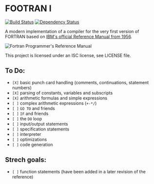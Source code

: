 FOOTRAN I
=========

[![Build Status](https://travis-ci.org/oreissig/FOOTRAN-I.svg)](https://travis-ci.org/oreissig/FOOTRAN-I)
[![Dependency Status](https://www.versioneye.com/user/projects/564656d6b5b03d0022000862/badge.svg?style=flat)](https://www.versioneye.com/user/projects/564656d6b5b03d0022000862)

A modern implementation of a compiler for the very first version of FORTRAN based on [IBM's official Reference Manual from 1956](http://www.fortran.com/FortranForTheIBM704.pdf).

![Fortran Programmer's Reference Manual](https://upload.wikimedia.org/wikipedia/commons/thumb/0/07/Fortran_acs_cover.jpeg/469px-Fortran_acs_cover.jpeg)

This project is licensed under an ISC license, see LICENSE file.

To Do:
------
- `[X]` basic punch card handling (comments, continuations, statement numbers)
- `[X]` parsing of constants, variables and subscripts
- `[X]` arithmetic formulas and simple expressions
- `[ ]` complex arithmetic expressions (`+-*/`)
- `[ ]` `GO TO` and friends
- `[ ]` `IF` and friends
- `[ ]` the `DO` loop
- `[ ]` input/output statements
- `[ ]` specification statements
- `[ ]` interpreter
- `[ ]` optimizations
- `[ ]` code generation

Strech goals:
-------------
- `[ ]` function statements (have been added in a later revision of the reference)
